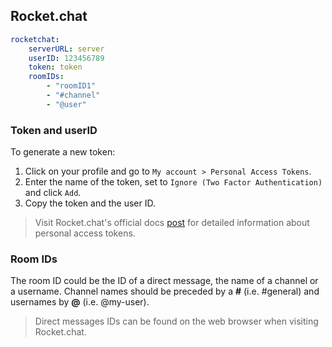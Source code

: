## Rocket.chat

```yml
rocketchat:
	serverURL: server
	userID: 123456789
	token: token
	roomIDs:
		- "roomID1"
		- "#channel"
		- "@user"
```

### Token and userID

To generate a new token:

1. Click on your profile and go to `My account > Personal Access Tokens`.
2. Enter the name of the token, set to `Ignore (Two Factor Authentication)` and click `Add`.
3. Copy the token and the user ID.

> Visit Rocket.chat's official docs [post](https://docs.rocket.chat/guides/user-guides/user-panel/managing-your-account/personal-access-token) for detailed information about personal access tokens.

### Room IDs

The room ID could be the ID of a direct message, the name of a channel or a username. Channel names should be preceded by a **\#** (i.e. #general) and usernames by **@** (i.e. @my-user).

> Direct messages IDs can be found on the web browser when visiting Rocket.chat.